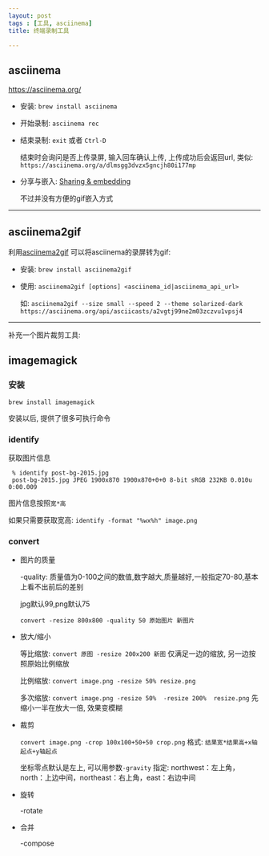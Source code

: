 ```yaml
---
layout: post
tags : [工具, asciinema]
title: 终端录制工具

---
```


## asciinema

<https://asciinema.org/>


* 安装: `brew install asciinema`

* 开始录制: `asciinema rec`

* 结束录制: `exit` 或者 `Ctrl-D`

  结束时会询问是否上传录屏, 输入回车确认上传, 上传成功后会返回url, 类似: `https://asciinema.org/a/dlmsgg3dvzx5gncjh80i177mp`

* 分享与嵌入: [Sharing & embedding](https://asciinema.org/docs/embedding)

  不过并没有方便的gif嵌入方式

---

## asciinema2gif

利用[asciinema2gif](https://github.com/tav/asciinema2gif) 可以将asciinema的录屏转为gif:

* 安装: `brew install asciinema2gif`

* 使用: `asciinema2gif [options] <asciinema_id|asciinema_api_url>`

  如: `asciinema2gif --size small --speed 2 --theme solarized-dark https://asciinema.org/api/asciicasts/a2vgtj99ne2m03zczvu1vpsj4`

---

补充一个图片裁剪工具:

## imagemagick

### 安装

`brew install imagemagick`

安装以后, 提供了很多可执行命令

### identify

获取图片信息

```
 % identify post-bg-2015.jpg
 post-bg-2015.jpg JPEG 1900x870 1900x870+0+0 8-bit sRGB 232KB 0.010u 0:00.009
 ```

图片信息按照`宽*高`

如果只需要获取宽高: `identify -format "%wx%h" image.png`

### convert

* 图片的质量

  -quality: 质量值为0-100之间的数值,数字越大,质量越好,一般指定70-80,基本上看不出前后的差别

  jpg默认99,png默认75

  `convert -resize 800x800 -quality 50 原始图片 新图片`

* 放大/缩小

  等比缩放: `convert 原图 -resize 200x200 新图` 仅满足一边的缩放, 另一边按照原始比例缩放

  比例缩放: `convert image.png -resize 50% resize.png`

  多次缩放: `convert image.png -resize 50%  -resize 200%  resize.png` 先缩小一半在放大一倍, 效果变模糊


* 裁剪

  `convert image.png -crop 100x100+50+50 crop.png`  格式: `结果宽*结果高+x轴起点+y轴起点`

  坐标零点默认是左上, 可以用参数`-gravity` 指定: northwest：左上角，north：上边中间，northeast：右上角，east：右边中间

* 旋转

  -rotate

* 合并

  -compose
